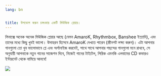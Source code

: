 ```yaml
---
lang: bn


title: উপভোগ করুন চমৎকার একটি মিউজিক প্লেয়ার।
---
```


লিনাক্সে অনেক অনেক মিউজিক প্লেয়ার আছে (যেমন AmaroK, Rhythmbox, Banshee ইত্যাদি), এবং তাদের মধ্যে কিছু খুবই ভালো। উদাহরন হিসেবে AmaroK দেখতে পারেন (স্ক্রীনশট লক্ষ্য করুন)। এটা আপনার গানগুলো তো খুব ভালোভাবে প্লে এবং অর্গানাইজ করবেই, সাথে সাথে আপনার পছন্দের গানগুলো মনে রাখবে, সে অনুযায়ী আপনাকে নতুন গানের সাজেশন দিবে, নিজেই গানের টাইটেল, লিরিক এমনকি এলবামের CD কভারও ইন্টারনেট থেকে নামিয়ে আনবে!

<img src="Images/amarok.png" />




